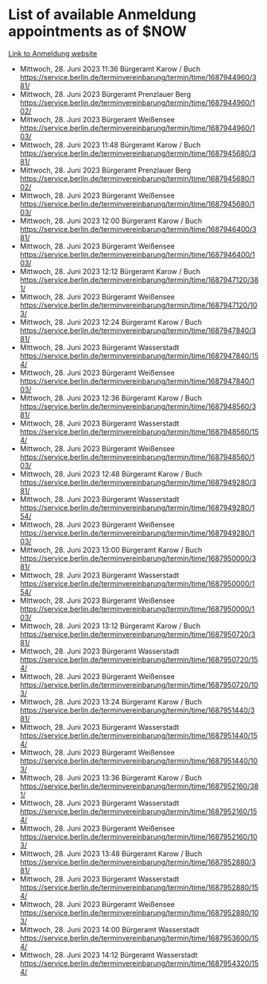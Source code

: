 # List of available Anmeldung appointments as of $NOW
[Link to Anmeldung website](https://service.berlin.de/terminvereinbarung/termin/tag.php?termin=1&anliegen[]=120686&dienstleisterlist=122210,122217,327316,122219,327312,122227,327314,122231,327346,122243,327348,122254,122252,329742,122260,329745,122262,329748,122271,327278,122273,327274,122277,327276,330436,122280,327294,122282,327290,122284,327292,122291,327270,122285,327266,122286,327264,122296,327268,150230,329760,122297,327286,122294,327284,122312,329763,122314,329775,122304,327330,122311,327334,122309,327332,317869,122281,327352,122279,329772,122283,122276,327324,122274,327326,122267,329766,122246,327318,122251,327320,122257,327322,122208,327298,122226,327300&herkunft=http%3A%2F%2Fservice.berlin.de%2Fdienstleistung%2F120686%2F)
- Mittwoch, 28. Juni 2023 11:36 Bürgeramt Karow / Buch https://service.berlin.de/terminvereinbarung/termin/time/1687944960/381/
- Mittwoch, 28. Juni 2023  Bürgeramt Prenzlauer Berg https://service.berlin.de/terminvereinbarung/termin/time/1687944960/102/
- Mittwoch, 28. Juni 2023  Bürgeramt Weißensee https://service.berlin.de/terminvereinbarung/termin/time/1687944960/103/
- Mittwoch, 28. Juni 2023 11:48 Bürgeramt Karow / Buch https://service.berlin.de/terminvereinbarung/termin/time/1687945680/381/
- Mittwoch, 28. Juni 2023  Bürgeramt Prenzlauer Berg https://service.berlin.de/terminvereinbarung/termin/time/1687945680/102/
- Mittwoch, 28. Juni 2023  Bürgeramt Weißensee https://service.berlin.de/terminvereinbarung/termin/time/1687945680/103/
- Mittwoch, 28. Juni 2023 12:00 Bürgeramt Karow / Buch https://service.berlin.de/terminvereinbarung/termin/time/1687946400/381/
- Mittwoch, 28. Juni 2023  Bürgeramt Weißensee https://service.berlin.de/terminvereinbarung/termin/time/1687946400/103/
- Mittwoch, 28. Juni 2023 12:12 Bürgeramt Karow / Buch https://service.berlin.de/terminvereinbarung/termin/time/1687947120/381/
- Mittwoch, 28. Juni 2023  Bürgeramt Weißensee https://service.berlin.de/terminvereinbarung/termin/time/1687947120/103/
- Mittwoch, 28. Juni 2023 12:24 Bürgeramt Karow / Buch https://service.berlin.de/terminvereinbarung/termin/time/1687947840/381/
- Mittwoch, 28. Juni 2023  Bürgeramt Wasserstadt https://service.berlin.de/terminvereinbarung/termin/time/1687947840/154/
- Mittwoch, 28. Juni 2023  Bürgeramt Weißensee https://service.berlin.de/terminvereinbarung/termin/time/1687947840/103/
- Mittwoch, 28. Juni 2023 12:36 Bürgeramt Karow / Buch https://service.berlin.de/terminvereinbarung/termin/time/1687948560/381/
- Mittwoch, 28. Juni 2023  Bürgeramt Wasserstadt https://service.berlin.de/terminvereinbarung/termin/time/1687948560/154/
- Mittwoch, 28. Juni 2023  Bürgeramt Weißensee https://service.berlin.de/terminvereinbarung/termin/time/1687948560/103/
- Mittwoch, 28. Juni 2023 12:48 Bürgeramt Karow / Buch https://service.berlin.de/terminvereinbarung/termin/time/1687949280/381/
- Mittwoch, 28. Juni 2023  Bürgeramt Wasserstadt https://service.berlin.de/terminvereinbarung/termin/time/1687949280/154/
- Mittwoch, 28. Juni 2023  Bürgeramt Weißensee https://service.berlin.de/terminvereinbarung/termin/time/1687949280/103/
- Mittwoch, 28. Juni 2023 13:00 Bürgeramt Karow / Buch https://service.berlin.de/terminvereinbarung/termin/time/1687950000/381/
- Mittwoch, 28. Juni 2023  Bürgeramt Wasserstadt https://service.berlin.de/terminvereinbarung/termin/time/1687950000/154/
- Mittwoch, 28. Juni 2023  Bürgeramt Weißensee https://service.berlin.de/terminvereinbarung/termin/time/1687950000/103/
- Mittwoch, 28. Juni 2023 13:12 Bürgeramt Karow / Buch https://service.berlin.de/terminvereinbarung/termin/time/1687950720/381/
- Mittwoch, 28. Juni 2023  Bürgeramt Wasserstadt https://service.berlin.de/terminvereinbarung/termin/time/1687950720/154/
- Mittwoch, 28. Juni 2023  Bürgeramt Weißensee https://service.berlin.de/terminvereinbarung/termin/time/1687950720/103/
- Mittwoch, 28. Juni 2023 13:24 Bürgeramt Karow / Buch https://service.berlin.de/terminvereinbarung/termin/time/1687951440/381/
- Mittwoch, 28. Juni 2023  Bürgeramt Wasserstadt https://service.berlin.de/terminvereinbarung/termin/time/1687951440/154/
- Mittwoch, 28. Juni 2023  Bürgeramt Weißensee https://service.berlin.de/terminvereinbarung/termin/time/1687951440/103/
- Mittwoch, 28. Juni 2023 13:36 Bürgeramt Karow / Buch https://service.berlin.de/terminvereinbarung/termin/time/1687952160/381/
- Mittwoch, 28. Juni 2023  Bürgeramt Wasserstadt https://service.berlin.de/terminvereinbarung/termin/time/1687952160/154/
- Mittwoch, 28. Juni 2023  Bürgeramt Weißensee https://service.berlin.de/terminvereinbarung/termin/time/1687952160/103/
- Mittwoch, 28. Juni 2023 13:48 Bürgeramt Karow / Buch https://service.berlin.de/terminvereinbarung/termin/time/1687952880/381/
- Mittwoch, 28. Juni 2023  Bürgeramt Wasserstadt https://service.berlin.de/terminvereinbarung/termin/time/1687952880/154/
- Mittwoch, 28. Juni 2023  Bürgeramt Weißensee https://service.berlin.de/terminvereinbarung/termin/time/1687952880/103/
- Mittwoch, 28. Juni 2023 14:00 Bürgeramt Wasserstadt https://service.berlin.de/terminvereinbarung/termin/time/1687953600/154/
- Mittwoch, 28. Juni 2023 14:12 Bürgeramt Wasserstadt https://service.berlin.de/terminvereinbarung/termin/time/1687954320/154/
